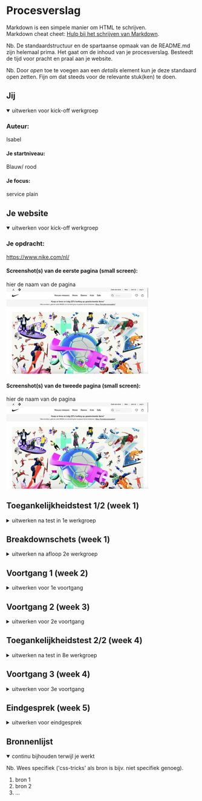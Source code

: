 # Procesverslag
Markdown is een simpele manier om HTML te schrijven.  
Markdown cheat cheet: [Hulp bij het schrijven van Markdown](https://github.com/adam-p/markdown-here/wiki/Markdown-Cheatsheet).

Nb. De standaardstructuur en de spartaanse opmaak van de README.md zijn helemaal prima. Het gaat om de inhoud van je procesverslag. Besteedt de tijd voor pracht en praal aan je website.

Nb. Door *open* toe te voegen aan een *details* element kun je deze standaard open zetten. Fijn om dat steeds voor de relevante stuk(ken) te doen.





## Jij

<details open>
  <summary>uitwerken voor kick-off werkgroep</summary>

  ### Auteur:
  Isabel 

  #### Je startniveau:
  Blauw/ rood

  #### Je focus:
  service plain 
 
</details>





## Je website

<details open>
  <summary>uitwerken voor kick-off werkgroep</summary>

  ### Je opdracht:
  https://www.nike.com/nl/

  #### Screenshot(s) van de eerste pagina (small screen): 
  hier de naam van de pagina  
  <img src="readme-images/Nike-home.jpg" width="375px" alt="NIke home page">

  #### Screenshot(s) van de tweede pagina (small screen):
  hier de naam van de pagina  
  <img src="readme-images/Nike-home.jpg" width="375px" alt="dames afdeling nike">
 
</details>



## Toegankelijkheidstest 1/2 (week 1)

<details>
  <summary>uitwerken na test in 1e werkgroep</summary>

  ### Bevindingen
  Lijst met je bevindingen die in de test naar voren kwamen:
  -de site van nike nu is niet goed geschrikt
  -als je over een product hovert dan verteld hij niet wat het is of waar je muis zich bevind
  -je weet niet waar je bent op een pagina
  -je kan niet zien waar je je bevind

  #### Screenreader
  Hier korte omschrijving (met indien nodig afbeeldingen)
  -de screenreader leest niet veel voor van de huidige website

  Hier een omschrijving van hoe het opgelost kan worden (met indien nodig afbeeldingen)
  -bij elk product of linkje/ button een alt tekst toevoegen zodat mensen de site wel kunnen gebruiken.

  #### Muis en Toetsenbord 
  Hier korte omschrijving (met indien nodig afbeeldingen)
  -de site beschrijft wel goed welke knoppen je moet gebruiken op je toetsenbord om terug te gaan
  -als je met je muis over het menu hovert dan zegt hij wel wat het is maar hij leest dan niet alle opties in het menu

  Hier een omschrijving van hoe het opgelost kan worden (met indien nodig afbeeldingen)
  -zelfde als hier voor voor alles een alt tekst toevoegen

  #### Motoriek (shocks, elastiekjes)
  Hier korte omschrijving (met indien nodig afbeeldingen)

  Hier een omschrijving van hoe het opgelost kan worden (met indien nodig afbeeldingen)


  #### Visueel (brillen, contrast, kleurenblind, dark/light). 
  
  - er worden niet veel kleuren gebruikt de meeste kleur die wordt gebruikt is zwart en wit
  - spraak wordt niet goed gebruikt, als mensen blind zijn is het lastig om deze site te gebruiken

  Hier een omschrijving van hoe het opgelost kan worden (met indien nodig afbeeldingen)

</details>



## Breakdownschets (week 1)

<details>
  <summary>uitwerken na afloop 2e werkgroep</summary>

  ### de hele pagina: 
  <img src="readme-images/breakdown.jpg" width="375px" alt="breakdown van de hele pagina">



</details>





## Voortgang 1 (week 2)

<details>
  <summary>uitwerken voor 1e voortgang</summary>

  ### Stand van zaken
  hier dit ging goed & dit was lastig (neem ook screenshots op van delen van je website en code)


  ### Agenda voor meeting
  samen met je groepje opstellen

  | student 1      | student 2          | student 3    | student 4        |
  | ---            | ---                | ---          | ---              |
  | Vragen stellen | elkaar helpen      | Feedback     | en dan ik dat    |
  | vragen die op  |                    | geven aan    | dit wil ik zeker |
  | elkaar lijken  |                    | elkaar       | ...              |


  ### Verslag van meeting
  hier na afloop snel de uitkomsten van de meeting vastleggen

  - nog goed kijken naar alle punten van toegankelijkheid
  - tweede pagina maken
  - video er in zetten 

</details>





## Voortgang 2 (week 3)

<details>
  <summary>uitwerken voor 2e voortgang</summary>

  ### Stand van zaken
  - het was lastig om de video er in te krijgen
  - had ook een fout gemaakt was sections vergeten
  - dus kon alles weer opnieuw positioneren maar dat is gelukt


  ### Agenda voor meeting
  samen met je groepje opstellen

  | student 1      | student 2          | student 3    | student 4        |
  | ---            | ---                | ---          | ---              |
  | dit bespreken  | en dit             | en ik dit    | en dan ik dat    |
  | en dat ook nog | dit als er tijd is | nog een punt | dit wil ik zeker |
  | ...            | ...                | ...          | ...              |


  ### Verslag van meeting
  hier na afloop snel de uitkomsten van de meeting vastleggen

  - punt 1
  - punt 2
  - nog een punt
- ...

</details>





## Toegankelijkheidstest 2/2 (week 4)

<details>
  <summary>uitwerken na test in 8e werkgroep</summary>

  ### Bevindingen
  Lijst met je bevindingen die in de test naar voren kwamen (geef ook aan wat er verbeterd is):

  #### Screenreader
  Hier korte omschrijving (met indien nodig afbeeldingen)

  Hier een omschrijving van hoe het opgelost kan worden (met indien nodig afbeeldingen)


  #### Muis en Toetsenbord 
  Hier korte omschrijving (met indien nodig afbeeldingen)

  Hier een omschrijving van hoe het opgelost kan worden (met indien nodig afbeeldingen)


  #### Motoriek (shocks, elastiekjes)
  Hier korte omschrijving (met indien nodig afbeeldingen)

  Hier een omschrijving van hoe het opgelost kan worden (met indien nodig afbeeldingen)


  #### Visueel (brillen, contrast, kleurenblind, dark/light). 
  Hier korte omschrijving (met indien nodig afbeeldingen)

  Hier een omschrijving van hoe het opgelost kan worden (met indien nodig afbeeldingen)

</details>





## Voortgang 3 (week 4)

<details>
  <summary>uitwerken voor 3e voortgang</summary>

  ### Stand van zaken
  hier dit ging goed & dit was lastig (neem ook screenshots op van delen van je website en code)


  ### Agenda voor meeting
  samen met je groepje opstellen

  | student 1      | student 2          | student 3    | student 4        |
  | ---            | ---                | ---          | ---              |
  | dit bespreken  | en dit             | en ik dit    | en dan ik dat    |
  | en dat ook nog | dit als er tijd is | nog een punt | dit wil ik zeker |
  | ...            | ...                | ...          | ...              |


  ### Verslag van meeting
  hier na afloop snel de uitkomsten van de meeting vastleggen

  - punt 1
  - punt 2
  - nog een punt
  - ...

</details>





## Eindgesprek (week 5)

<details>
  <summary>uitwerken voor eindgesprek</summary>

  ### Je uitkomst - karakteristiek screenshots:
  <img src="readme-images/dummy-plaatje.jpg" width="375px" alt="uitomst opdracht 1">


  ### Dit ging goed/Heb ik geleerd: 
  Korte omschrijving met plaatjes

  <img src="readme-images/dummy-plaatje.jpg" width="375px" alt="top">


  ### Dit was lastig/Is niet gelukt:
  Korte omschrijving met plaatjes

  <img src="readme-images/dummy-plaatje.jpg" width="375px" alt="bummer">
</details>





## Bronnenlijst

<details open>
  <summary>continu bijhouden terwijl je werkt</summary>

  Nb. Wees specifiek ('css-tricks' als bron is bijv. niet specifiek genoeg).

  1. bron 1
  2. bron 2
  3. ...

</details>